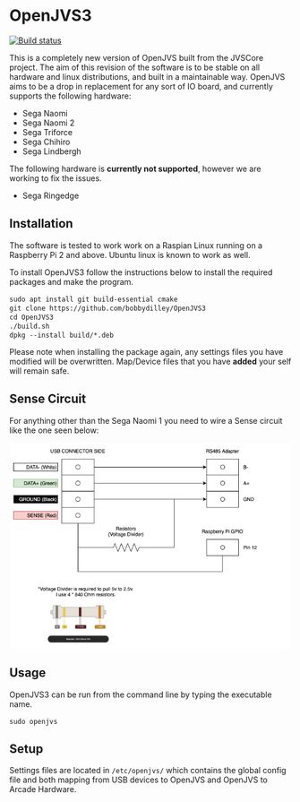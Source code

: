 # OpenJVS3
[![Build status](https://github.com/bobbydilley/OpenJVS3/workflows/Build/badge.svg?branch=master)](https://github.com/bobbydilley/OpenJVS3/actions?query=branch%3Amaster)

This is a completely new version of OpenJVS built from the JVSCore project. The aim of this revision of the software is to be stable on all hardware and linux distributions, and built in a maintainable way. OpenJVS aims to be a drop in replacement for any sort of IO board, and currently supports the following hardware:

- Sega Naomi
- Sega Naomi 2
- Sega Triforce
- Sega Chihiro
- Sega Lindbergh

The following hardware is **currently not supported**, however we are working to fix the issues.

- Sega Ringedge

## Installation

The software is tested to work work on a Raspian Linux running on a Raspberry Pi 2 and above. Ubuntu linux is known to work as well.

To install OpenJVS3 follow the instructions below to install the required packages and make the program.

```
sudo apt install git build-essential cmake
git clone https://github.com/bobbydilley/OpenJVS3
cd OpenJVS3
./build.sh
dpkg --install build/*.deb
```

Please note when installing the package again, any settings files you have modified will be overwritten. Map/Device files that you have __added__ your self will remain safe.

## Sense Circuit

For anything other than the Sega Naomi 1 you need to wire a Sense circuit like the one seen below:

![Sense Circuit](docs/JVSIOCircuit.png)

## Usage

OpenJVS3 can be run from the command line by typing the executable name.

```
sudo openjvs
```

## Setup

Settings files are located in `/etc/openjvs/` which contains the global config file and both mapping from USB devices to OpenJVS and OpenJVS to Arcade Hardware.
